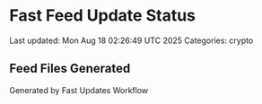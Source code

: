 # Fast Feed Update Status
Last updated: Mon Aug 18 02:26:49 UTC 2025
Categories: crypto

## Feed Files Generated

Generated by Fast Updates Workflow
